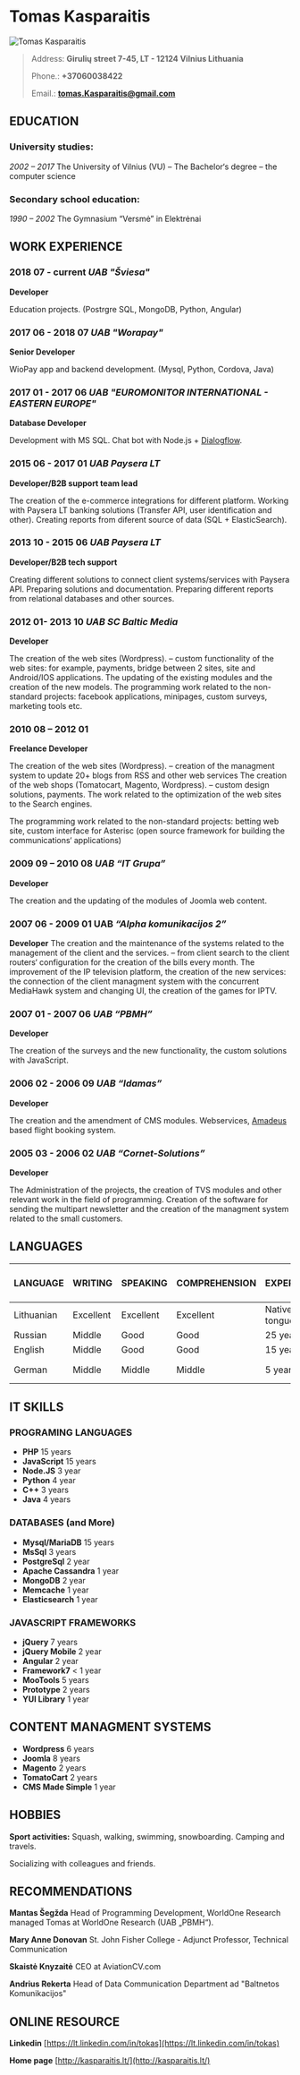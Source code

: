 # Tomas Kasparaitis
![Tomas Kasparaitis](./images/tomas.jpg)
> Address: **Girulių street 7-45, LT - 12124 Vilnius Lithuania**
>
> Phone.: **+37060038422**
>
> Email.: **[tomas.Kasparaitis@gmail.com](mailto:tomas.Kasparaitis@gmail.com)**

## EDUCATION

### University studies:
*2002 – 2017* The University of Vilnius (VU) – The Bachelor‘s degree – the computer science
### Secondary school education:
*1990 – 2002* The Gymnasium “Versmė” in Elektrėnai
## WORK EXPERIENCE
### 2018 07 - current *UAB "Šviesa"*
**Developer**

Education projects. (Postrgre SQL, MongoDB, Python, Angular)

### 2017 06 - 2018 07 *UAB "Worapay"*
**Senior Developer**

WioPay app and backend development. (Mysql, Python, Cordova, Java)

### 2017 01 - 2017 06 *UAB "EUROMONITOR INTERNATIONAL - EASTERN EUROPE"*
**Database Developer**

Development with MS SQL. Chat bot with Node.js + [Dialogflow](https://dialogflow.com/).

### 2015 06 - 2017 01 *UAB Paysera LT*
**Developer/B2B support team lead**

The creation of the e-commerce integrations for different platform. Working with
Paysera LT banking solutions (Transfer API, user identification and other).
Creating reports from diferent source of data (SQL + ElasticSearch).

### 2013 10 - 2015 06 *UAB Paysera LT*
**Developer/B2B tech support**

Creating different solutions to connect client systems/services with Paysera API.
Preparing solutions and documentation. Preparing different reports from
relational databases and other sources.

### 2012 01- 2013 10 *UAB SC Baltic Media*
**Developer**

The creation of the web sites (Wordpress). – custom functionality of the web sites:
for example, payments, bridge between 2 sites, site and Android/IOS applications.
The updating of the existing modules and the creation of the new models.
The programming work related to the non-standard projects: facebook
applications, minipages, custom surveys, marketing tools etc.

### 2010 08 – 2012 01 
**Freelance Developer**

The creation of the web sites (Wordpress). – creation of the managment system to
update 20+ blogs from RSS and other web services
The creation of the web shops (Tomatocart, Magento, Wordpress). – custom
design solutions, payments.
The work related to the optimization of the web sites to the Search engines.

The programming work related to the non-standard projects: betting web site,
custom interface for Asterisc (open source framework for building the
communications‘ applications)

### 2009 09 – 2010 08 *UAB “IT Grupa”*
**Developer**

The creation and the updating of the modules of Joomla web content.

### 2007 06 - 2009 01 UAB *“Alpha komunikacijos 2”*
**Developer**
The creation and the maintenance of the systems related to the management of
the client and the services. – from client search to the client routers‘ configuration
for the creation of the bills every month.
The improvement of the IP television platform, the creation of the new services:
the connection of the client managment system with the concurrent MediaHawk
system and changing UI, the creation of the games for IPTV.

### 2007 01 - 2007 06 *UAB “PBMH”*
**Developer**

The creation of the surveys and the new functionality, the custom solutions with
JavaScript.
### 2006 02 - 2006 09 *UAB “Idamas”*
**Developer**

The creation and the amendment of CMS modules.
Webservices, [Amadeus](http://amadeus.com) based flight booking system.

### 2005 03 - 2006 02 *UAB “Cornet-Solutions”*
**Developer**

The Administration of the projects, the creation of TVS modules and other
relevant work in the field of programming.
Creation of the software for sending the multipart newsletter and the creation of
the managment system related to the small customers.

## LANGUAGES

LANGUAGE | WRITING | SPEAKING | COMPREHENSION | EXPERIENCE | LAST TIME USED
-------- | ------- | -------- | ------------- | ---------- | --------------
Lithuanian | Excellent | Excellent | Excellent | Native tongue | Currently
Russian | Middle | Good | Good | 25 years | Currently
English | Middle | Good | Good | 15 years | Currently
German | Middle | Middle | Middle | 5 years | 10 years ago
## IT SKILLS
### PROGRAMING LANGUAGES
* **PHP** 15 years
* **JavaScript** 15 years
* **Node.JS** 3 year
* **Python** 4 year
* **C++** 3 years
* **Java** 4 years
### DATABASES (and More)
* **Mysql/MariaDB** 15 years
* **MsSql** 3 years
* **PostgreSql** 2 year
* **Apache Cassandra** 1 year
* **MongoDB** 2 year
* **Memcache** 1 year
* **Elasticsearch** 1 year
### JAVASCRIPT FRAMEWORKS
* **jQuery** 7 years
* **jQuery Mobile** 2 year
* **Angular** 2 year
* **Framework7** < 1 year
* **MooTools** 5 years
* **Prototype** 2 years
* **YUI Library** 1 year
## CONTENT MANAGMENT SYSTEMS
* **Wordpress** 6 years
* **Joomla** 8 years
* **Magento** 2 years
* **TomatoCart** 2 years
* **CMS Made Simple** 1 year
## HOBBIES
**Sport activities:** Squash, walking, swimming, snowboarding.
Camping and travels.

Socializing with colleagues and friends.
## RECOMMENDATIONS
**Mantas Šegžda** Head of Programming Development, WorldOne Research
managed Tomas at WorldOne Research (UAB „PBMH“).

**Mary Anne Donovan** St. John Fisher College - Adjunct Professor, Technical Communication

**Skaistė Knyzaitė** CEO at AviationCV.com

**Andrius Rekerta** Head of Data Communication Department ad "Baltnetos Komunikacijos"
## ONLINE RESOURCE
**Linkedin** [https://lt.linkedin.com/in/tokas](https://lt.linkedin.com/in/tokas)

**Home page** [http://kasparaitis.lt/](http://kasparaitis.lt/)